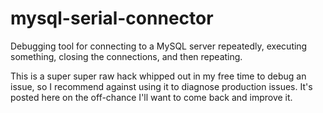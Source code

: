 mysql-serial-connector
======================

Debugging tool for connecting to a MySQL server repeatedly, executing something, closing the connections, and then repeating.

This is a super super raw hack whipped out in my free time to debug an issue, so I recommend against using it to diagnose production issues. It's posted here on the off-chance I'll want to come back and improve it.

